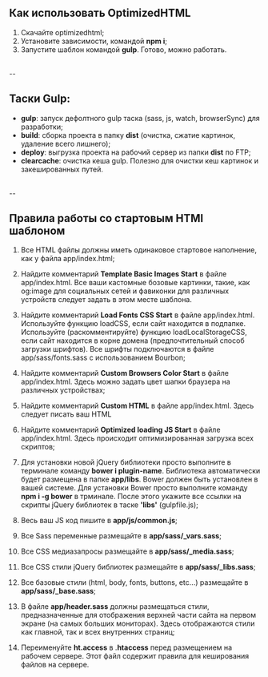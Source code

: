 ## Как использовать OptimizedHTML

1. Скачайте optimizedhtml;
2. Установите зависимости, командой **npm i**;
3. Запустите шаблон командой **gulp**. Готово, можно работать.


<br/>
--
<br/>

## Таски Gulp:

- **gulp**: запуск дефолтного gulp таска (sass, js, watch, browserSync) для разработки;
- **build**: сборка проекта в папку **dist** (очистка, сжатие картинок, удаление всего лишнего);
- **deploy**: выгрузка проекта на рабочий сервер из папки **dist** по FTP;
- **clearcache**: очистка кеша gulp. Полезно для очистки кеш картинок и закешированных путей.


<br/>
--
<br/>


## Правила работы со стартовым HTMl шаблоном

1. Все HTML файлы должны иметь одинаковое стартовое наполнение, как у файла app/index.html;

2. Найдите комментарий **Template Basic Images Start** в файле app/index.html. Все ваши кастомные бозовые картинки, такие, как og:image для социальных сетей и фавиконки для различных устройств следует задать в этом месте шаблона.

3. Найдите комментарий **Load Fonts CSS Start** в файле app/index.html. Используйте функцию loadCSS, если сайт находится в подпапке. Используйте (раскомментируйте) функцию loadLocalStorageCSS, если сайт находится в корне домена (предпочтительный способ загрузки шрифтов). Все шрифты подключаются в файле app/sass/fonts.sass с использованием Bourbon;

4. Найдите комментарий **Custom Browsers Color Start** в файле app/index.html. Здесь можно задать цвет шапки браузера на различных устройствах;

5. Найдите комментарий **Custom HTML** в файле app/index.html. Здесь следует писать ваш HTML

6. Найдите комментарий **Optimized loading JS Start** в файле app/index.html. Здесь происходит оптимизированная загрузка всех скриптов;

7. Для установки новой jQuery библиотеки просто выполните в терминале команду **bower i plugin-name**. Библиотека автоматически будет размещена в папке **app/libs**. Bower должен быть установлен в вашей системе. Для установки Bower просто выполните команду **npm i -g bower** в трминале. После этого укажите все ссылки на скрипты jQuery библиотек в таске **'libs'** (gulpfile.js);

8. Весь ваш JS код пишите в **app/js/common.js**;

9. Все Sass переменные размещайте в **app/sass/_vars.sass**;

10. Все CSS медиазапросы размещайте в **app/sass/_media.sass**;

11. Все CSS стили jQuery библиотек размещайте в **app/sass/_libs.sass**;

12. Все базовые стили (html, body, fonts, buttons, etc...) размещайте в **app/sass/_base.sass**;

13. В файле **app/header.sass** должны размещаться стили, предназначенные для отображения верхней части сайта на первом экране (на самых больших мониторах). Здесь отображаются стили как главной, так и всех внутренних страниц;

14. Переименуйте **ht.access** в .**htaccess** перед размещением на рабочем сервере. Этот файл содержит правила для кеширования файлов на сервере.
